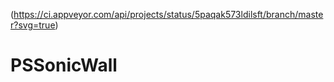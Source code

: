 (https://ci.appveyor.com/api/projects/status/5paqak573ldilsft/branch/master?svg=true)
# PSSonicWall

